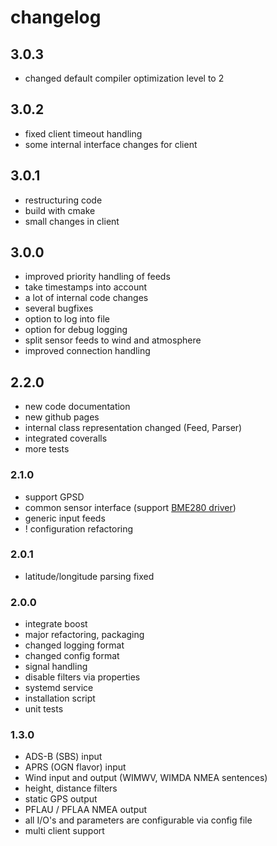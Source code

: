 # changelog

## 3.0.3

+ changed default compiler optimization level to 2

## 3.0.2

+ fixed client timeout handling
+ some internal interface changes for client

## 3.0.1

+ restructuring code
+ build with cmake
+ small changes in client

## 3.0.0

+ improved priority handling of feeds
+ take timestamps into account
+ a lot of internal code changes
+ several bugfixes
+ option to log into file
+ option for debug logging
+ split sensor feeds to wind and atmosphere
+ improved connection handling

## 2.2.0

+ new code documentation
+ new github pages
+ internal class representation changed (Feed, Parser)
+ integrated coveralls
+ more tests

### 2.1.0

+ support GPSD
+ common sensor interface (support [BME280 driver](https://github.com/Jarthianur/sensorics))
+ generic input feeds
+ ! configuration refactoring

### 2.0.1

+ latitude/longitude parsing fixed

### 2.0.0

+ integrate boost
+ major refactoring, packaging
+ changed logging format
+ changed config format
+ signal handling
+ disable filters via properties
+ systemd service
+ installation script
+ unit tests

### 1.3.0

+ ADS-B (SBS) input
+ APRS (OGN flavor) input
+ Wind input and output (WIMWV, WIMDA NMEA sentences)
+ height, distance filters
+ static GPS output
+ PFLAU / PFLAA NMEA output
+ all I/O's and parameters are configurable via config file
+ multi client support